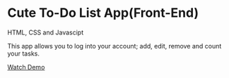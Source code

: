 # Cute To-Do List App(Front-End)
HTML, CSS and Javascipt

This app allows you to log into your account; add, edit, remove and count your tasks.


[Watch Demo](https://youtu.be/RROcrtUu3qY)

